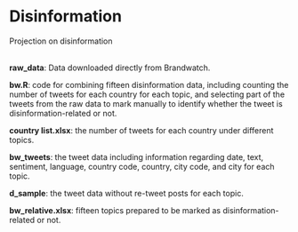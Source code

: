 # Disinformation
Projection on disinformation
<br/><br/>

**raw_data**: Data downloaded directly from Brandwatch. 

**bw.R**: code for combining fifteen disinformation data, including counting the number of tweets for each country for each topic, and selecting part of the tweets from the raw data to mark manually to identify whether the tweet is disinformation-related or not. 


**country list.xlsx**: the number of tweets for each country under different topics.

**bw_tweets**: the tweet data including information regarding date, text, sentiment, language, country code, country, city code, and city for each topic.

**d_sample**: the tweet data without re-tweet posts for each topic. 

**bw_relative.xlsx**: fifteen topics prepared to be marked as disinformation-related or not. 
